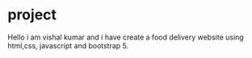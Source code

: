 # project
Hello i am vishal kumar and i have create a food delivery website using html,css, javascript and bootstrap 5.
